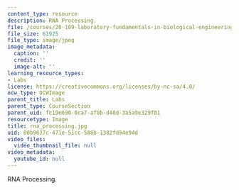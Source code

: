 ```yaml
---
content_type: resource
description: RNA Processing.
file: /courses/20-109-laboratory-fundamentals-in-biological-engineering-fall-2007/00b9637c471e51cc588b1382fd94e94d_rna_processing.jpg
file_size: 61925
file_type: image/jpeg
image_metadata:
  caption: ''
  credit: ''
  image-alt: ''
learning_resource_types:
- Labs
license: https://creativecommons.org/licenses/by-nc-sa/4.0/
ocw_type: OCWImage
parent_title: Labs
parent_type: CourseSection
parent_uid: fc19e690-0ca7-af8b-d48d-3a5a9e329f01
resourcetype: Image
title: rna_processing.jpg
uid: 00b9637c-471e-51cc-588b-1382fd94e94d
video_files:
  video_thumbnail_file: null
video_metadata:
  youtube_id: null
---
```

RNA Processing.